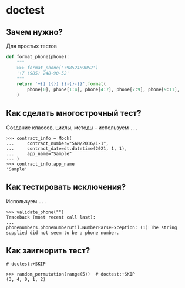 # doctest

## Зачем нужно?

Для простых тестов

```python
def format_phone(phone):
    """  
    >>> format_phone('79852489052')  
    '+7 (985) 248-90-52'    
    """
    return '+{} ({}) {}-{}-{}'.format(
        phone[0], phone[1:4], phone[4:7], phone[7:9], phone[9:11],
    )
```

## Как сделать многострочный тест?

Создание классов, циклы, методы - используем `...`

```doctest
>>> contract_info = Mock(  
...     contract_number="SAM/2016/1-1",  
...     contract_date=dt.datetime(2021, 1, 1),  
...     app_name="Sample"  
... )
>>> contract_info.app_name
'Sample'
```

## Как тестировать исключения?

Используем `...`

```doctest
>>> validate_phone("")  
Traceback (most recent call last):  
...  
phonenumbers.phonenumberutil.NumberParseException: (1) The string supplied did not seem to be a phone number.
```

## Как заигнорить тест?

`# doctest:+SKIP`

```doctest
>>> random_permutation(range(5))  # doctest:+SKIP  
(3, 4, 0, 1, 2)
```


